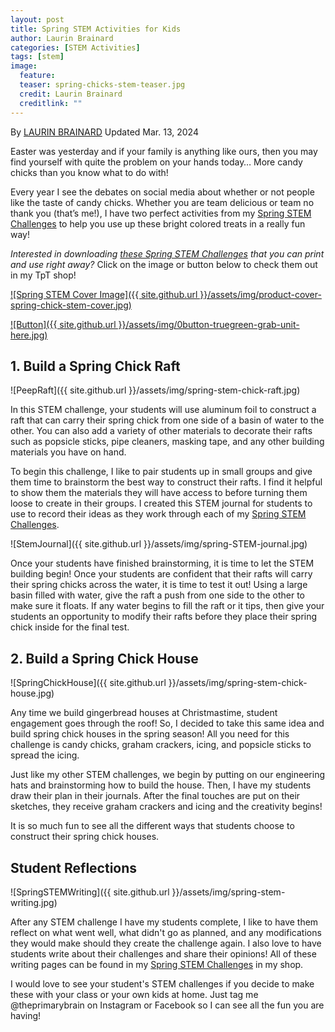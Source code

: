 ```yaml
---
layout: post
title: Spring STEM Activities for Kids
author: Laurin Brainard
categories: [STEM Activities]
tags: [stem]
image:
  feature: 
  teaser: spring-chicks-stem-teaser.jpg
  credit: Laurin Brainard
  creditlink: ""
---
```

By [LAURIN BRAINARD](https://theprimarybrain.com/menu/about/) Updated Mar. 13, 2024

Easter was yesterday and if your family is anything like ours, then you may find yourself with quite the problem on your hands today… More candy chicks than you know what to do with! 

Every year I see the debates on social media about whether or not people like the taste of candy chicks. Whether you are team delicious or team no thank you (that’s me!), I have two perfect activities from my [Spring STEM Challenges](https://www.teacherspayteachers.com/Product/Spring-STEM-Challenges-Writing-Activities-9257591?utm_source=PB%20Blog&utm_campaign=Spring%20STEM%20Challenges) to help you use up these bright colored treats in a really fun way! 

_Interested in downloading [these Spring STEM Challenges](https://www.teacherspayteachers.com/Product/Spring-STEM-Challenges-Writing-Activities-9257591?utm_source=PB%20Blog&utm_campaign=Spring%20STEM%20Challenges) that you can print and use right away?_ Click on the image or button below to check them out in my TpT shop! 

[![Spring STEM Cover Image]({{ site.github.url }}/assets/img/product-cover-spring-chick-stem-cover.jpg)](https://www.teacherspayteachers.com/Product/Spring-STEM-Challenges-Writing-Activities-9257591?utm_source=PB%20Blog&utm_campaign=Spring%20STEM%20Challenges)

[![Button]({{ site.github.url }}/assets/img/0button-truegreen-grab-unit-here.jpg)](https://www.teacherspayteachers.com/Product/Spring-STEM-Challenges-Writing-Activities-9257591?utm_source=PB%20Blog&utm_campaign=Spring%20STEM%20Challenges)

## 1. Build a Spring Chick Raft

![PeepRaft]({{ site.github.url }}/assets/img/spring-stem-chick-raft.jpg)

In this STEM challenge, your students will use aluminum foil to construct a raft that can carry their spring chick from one side of a basin of water to the other. You can also add a variety of other materials to decorate their rafts such as popsicle sticks, pipe cleaners, masking tape, and any other building materials you have on hand.

To begin this challenge, I like to pair students up in small groups and give them time to brainstorm the best way to construct their rafts. I find it helpful to show them the materials they will have access to before turning them loose to create in their groups. I created this STEM journal for students to use to record their ideas as they work through each of my [Spring STEM Challenges](https://www.teacherspayteachers.com/Product/Spring-STEM-Challenges-Writing-Activities-9257591?utm_source=PB%20Blog&utm_campaign=Spring%20STEM%20Challenges).

![StemJournal]({{ site.github.url }}/assets/img/spring-STEM-journal.jpg)

Once your students have finished brainstorming, it is time to let the STEM building begin! Once your students are confident that their rafts will carry their spring chicks across the water, it is time to test it out! Using a large basin filled with water, give the raft a push from one side to the other to make sure it floats. If any water begins to fill the raft or it tips, then give your students an opportunity to modify their rafts before they place their spring chick inside for the final test.

## 2. Build a Spring Chick House

![SpringChickHouse]({{ site.github.url }}/assets/img/spring-stem-chick-house.jpg)

Any time we build gingerbread houses at Christmastime, student engagement goes through the roof! So, I decided to take this same idea and build spring chick houses in the spring season! All you need for this challenge is candy chicks, graham crackers, icing, and popsicle sticks to spread the icing. 

Just like my other STEM challenges, we begin by putting on our engineering hats and brainstorming how to build the house. Then, I have my students draw their plan in their journals. After the final touches are put on their sketches, they receive graham crackers and icing and the creativity begins! 

It is so much fun to see all the different ways that students choose to construct their spring chick houses. 

## Student Reflections 

![SpringSTEMWriting]({{ site.github.url }}/assets/img/spring-stem-writing.jpg)

After any STEM challenge I have my students complete, I like to have them reflect on what went well, what didn't go as planned, and any modifications they would make should they create the challenge again. I also love to have students write about their challenges and share their opinions! All of these writing pages can be found in my [Spring STEM Challenges](https://www.teacherspayteachers.com/Product/Spring-STEM-Challenges-Writing-Activities-9257591?utm_source=PB%20Blog&utm_campaign=Spring%20STEM%20Challenges) in my shop. 

I would love to see your student's STEM challenges if you decide to make these with your class or your own kids at home. Just tag me @theprimarybrain on Instagram or Facebook so I can see all the fun you are having! 